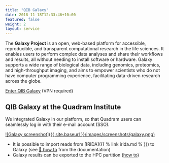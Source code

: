 ```yaml
---
title: "QIB Galaxy"
date: 2018-11-18T12:33:46+10:00
featured: false
weight: 2
layout: service
---
```


 

The **Galaxy Project** is an open, web-based platform for accessible, reproducible, and transparent computational research in the life sciences. 
It enables users to perform complex data analyses and share their workflows and results, all without needing to install software or hardware. Galaxy supports a wide range of biological data, including genomics, proteomics, and high-throughput imaging, and aims to empower scientists who do not have computer programming experience, facilitating data-driven research across the globe. 

<div class="call-box-bottom">
  <a href="https://galaxy.quadram.ac.uk" class="button">Enter QIB Galaxy</a> (VPN required)
</div>

## QIB Galaxy at the Quadram Institute

We integrated Galaxy in our platform, so that Quadram users can seamlessly log in with their e-mail account (SSO).

[![Galaxy screenshot]({{ site.baseurl }}/images/screenshots/galaxy.png)](https://galaxy.quadram.ac.uk)

* It is possible to import reads from [IRIDA]({{ % link irida.md % }}) to Galaxy (see [🔗 how to](https://quadram-institute.atlassian.net/servicedesk/customer/portal/3/article/64094230) from the documentation)
* Galaxy results can be exported to the HPC partition ([how to]())